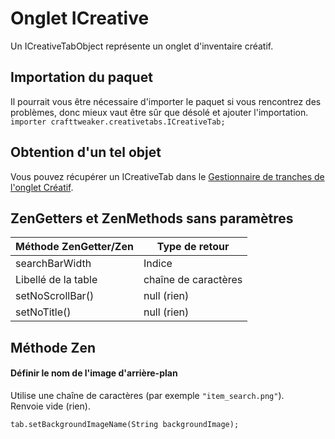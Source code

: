 # Onglet ICreative

Un ICreativeTabObject représente un onglet d'inventaire créatif.

## Importation du paquet

Il pourrait vous être nécessaire d'importer le paquet si vous rencontrez des problèmes, donc mieux vaut être sûr que désolé et ajouter l'importation.  
`importer crafttweaker.creativetabs.ICreativeTab;`

## Obtention d'un tel objet

Vous pouvez récupérer un ICreativeTab dans le [Gestionnaire de tranches de l'onglet Créatif](/Vanilla/Brackets/Bracket_CreativeTab/).

## ZenGetters et ZenMethods sans paramètres

| Méthode ZenGetter/Zen | Type de retour       |
| --------------------- | -------------------- |
| searchBarWidth        | Indice               |
| Libellé de la table   | chaîne de caractères |
| setNoScrollBar()      | null (rien)          |
| setNoTitle()          | null (rien)          |

## Méthode Zen

#### Définir le nom de l'image d'arrière-plan

Utilise une chaîne de caractères (par exemple `"item_search.png"`).  
Renvoie vide (rien).

```zenscript
tab.setBackgroundImageName(String backgroundImage);
```